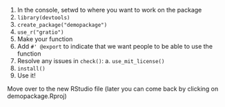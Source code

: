 1. In the console, setwd to where you want to work on the package
2. `library(devtools)`
3. `create_package("demopackage")`
4. `use_r("gratio")`
5. Make your function
6. Add `#' @export` to indicate that we want people to be able to use the function
7. Resolve any issues in `check()`:
    a. `use_mit_license()`
8. `install()`
9. Use it!

Move over to the new RStudio file (later you can come back by clicking on demopackage.Rproj)
